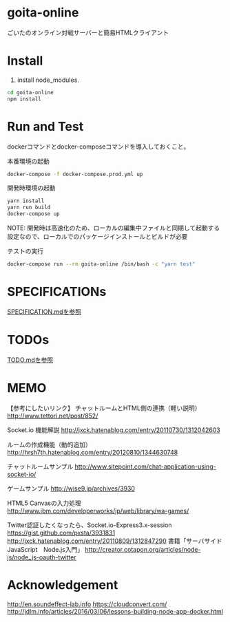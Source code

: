 # goita-online
ごいたのオンライン対戦サーバーと簡易HTMLクライアント

# Install
1. install node_modules.
```sh
cd goita-online
npm install
```


# Run and Test

dockerコマンドとdocker-composeコマンドを導入しておくこと。

本番環境の起動
```sh
docker-compose -f docker-compose.prod.yml up
```

開発時環境の起動

```sh
yarn install
yarn run build
docker-compose up
```
NOTE: 開発時は高速化のため、ローカルの編集中ファイルと同期して起動する設定なので、ローカルでのパッケージインストールとビルドが必要

テストの実行
```sh
docker-compose run --rm goita-online /bin/bash -c "yarn test"
```

# SPECIFICATIONs
[SPECIFICATION.mdを参照](./SPECIFICATION.md)

# TODOs

[TODO.mdを参照](./TODO.md)

# MEMO

【参考にしたいリンク】
チャットルームとHTML側の連携（軽い説明）
http://www.tettori.net/post/852/

Socket.io 機能解説
http://jxck.hatenablog.com/entry/20110730/1312042603

ルームの作成機能（動的追加）
http://hrsh7th.hatenablog.com/entry/20120810/1344630748

チャットルームサンプル
http://www.sitepoint.com/chat-application-using-socket-io/

ゲームサンプル
http://wise9.jp/archives/3930

HTML5 Canvasの入力処理
http://www.ibm.com/developerworks/jp/web/library/wa-games/

Twitter認証したくなったら、Socket.io-Express3.x-session
https://gist.github.com/pxsta/3931831
http://jxck.hatenablog.com/entry/20110809/1312847290
書籍「サーバサイドJavaScript　Node.js入門」
http://creator.cotapon.org/articles/node-js/node_js-oauth-twitter



# Acknowledgement
http://en.soundeffect-lab.info
https://cloudconvert.com/
http://jdlm.info/articles/2016/03/06/lessons-building-node-app-docker.html
